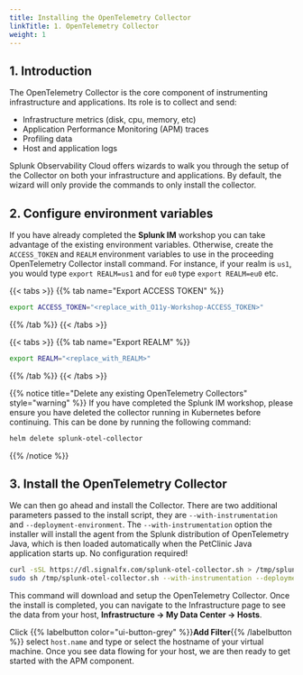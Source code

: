 ```yaml
---
title: Installing the OpenTelemetry Collector
linkTitle: 1. OpenTelemetry Collector
weight: 1
---
```


## 1. Introduction

The OpenTelemetry Collector is the core component of instrumenting infrastructure and applications.  Its role is to collect and send:

* Infrastructure metrics (disk, cpu, memory, etc)
* Application Performance Monitoring (APM) traces
* Profiling data
* Host and application logs

Splunk Observability Cloud offers wizards to walk you through the setup of the Collector on both your infrastructure and applications. By default, the wizard will only provide the commands to only install the collector.

## 2. Configure environment variables

If you have already completed the **Splunk IM** workshop you can take advantage of the existing environment variables. Otherwise, create the `ACCESS_TOKEN` and `REALM` environment variables to use in the proceeding OpenTelemetry Collector install command. For instance, if your realm is `us1`, you would type `export REALM=us1` and for `eu0` type `export REALM=eu0` etc.

{{< tabs >}}
{{% tab name="Export ACCESS TOKEN" %}}

``` bash
export ACCESS_TOKEN="<replace_with_O11y-Workshop-ACCESS_TOKEN>"
```

{{% /tab %}}
{{< /tabs >}}

{{< tabs >}}
{{% tab name="Export REALM" %}}

``` bash
export REALM="<replace_with_REALM>"
```

{{% /tab %}}
{{< /tabs >}}

{{% notice title="Delete any existing OpenTelemetry Collectors" style="warning" %}}
If you have completed the Splunk IM workshop, please ensure you have deleted the collector running in Kubernetes before continuing. This can be done by running the following command:

``` bash
helm delete splunk-otel-collector
```

{{% /notice %}}

## 3. Install the OpenTelemetry Collector

We can then go ahead and install the Collector. There are two additional parameters passed to the install script, they are `--with-instrumentation` and `--deployment-environment`. The `--with-instrumentation` option the installer will install the agent from the Splunk distribution of OpenTelemetry Java, which is then loaded automatically when the PetClinic Java application starts up. No configuration required!

``` bash
curl -sSL https://dl.signalfx.com/splunk-otel-collector.sh > /tmp/splunk-otel-collector.sh && \
sudo sh /tmp/splunk-otel-collector.sh --with-instrumentation --deployment-environment $(hostname)-petclinic --realm $REALM -- $ACCESS_TOKEN
```

This command will download and setup the OpenTelemetry Collector. Once the install is completed, you can navigate to the Infrastructure page to see the data from your host, **Infrastructure → My Data Center → Hosts**.

Click {{% labelbutton color="ui-button-grey" %}}**Add Filter**{{% /labelbutton %}} select `host.name` and type or select the hostname of your virtual machine. Once you see data flowing for your host, we are then ready to get started with the APM component.
